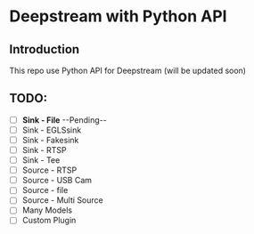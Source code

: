# Deepstream with Python API

## Introduction

This repo use Python API for Deepstream (will be updated soon)

## TODO:

- [ ] **Sink - File**  --Pending--
- [ ] Sink - EGLSsink
- [ ] Sink - Fakesink
- [ ] Sink - RTSP
- [ ] Sink - Tee
- [ ] Source - RTSP
- [ ] Source - USB Cam
- [ ] Source - file
- [ ] Source - Multi Source
- [ ] Many Models
- [ ] Custom Plugin 
